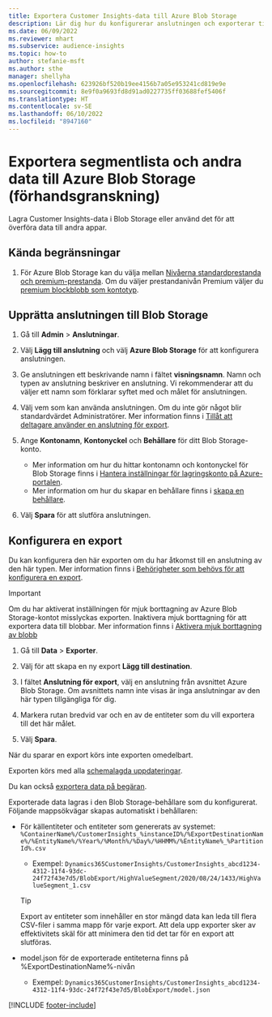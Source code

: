 ```yaml
---
title: Exportera Customer Insights-data till Azure Blob Storage
description: Lär dig hur du konfigurerar anslutningen och exporterar till Blob Storage.
ms.date: 06/09/2022
ms.reviewer: mhart
ms.subservice: audience-insights
ms.topic: how-to
author: stefanie-msft
ms.author: sthe
manager: shellyha
ms.openlocfilehash: 623926bf520b19ee4156b7a05e953241cd819e9e
ms.sourcegitcommit: 8e9f0a9693fd8d91ad0227735ff03688fef5406f
ms.translationtype: HT
ms.contentlocale: sv-SE
ms.lasthandoff: 06/10/2022
ms.locfileid: "8947160"
---
```

# <a name="export-segment-list-and-other-data-to-azure-blob-storage-preview"></a>Exportera segmentlista och andra data till Azure Blob Storage (förhandsgranskning)

Lagra Customer Insights-data i Blob Storage eller använd det för att överföra data till andra appar.

## <a name="known-limitations"></a>Kända begränsningar

1. För Azure Blob Storage kan du välja mellan [Nivåerna standardprestanda och premium-prestanda](/azure/storage/blobs/storage-blob-performance-tiers). Om du väljer prestandanivån Premium väljer du [premium blockblobb som kontotyp](/azure/storage/common/storage-account-overview#types-of-storage-accounts).

## <a name="set-up-the-connection-to-blob-storage"></a>Upprätta anslutningen till Blob Storage

1. Gå till **Admin** > **Anslutningar**.

1. Välj **Lägg till anslutning** och välj **Azure Blob Storage** för att konfigurera anslutningen.

1. Ge anslutningen ett beskrivande namn i fältet **visningsnamn**. Namn och typen av anslutning beskriver en anslutning. Vi rekommenderar att du väljer ett namn som förklarar syftet med och målet för anslutningen.

1. Välj vem som kan använda anslutningen. Om du inte gör något blir standardvärdet Administratörer. Mer information finns i [Tillåt att deltagare använder en anslutning för export](connections.md#allow-contributors-to-use-a-connection-for-exports).

1. Ange **Kontonamn**, **Kontonyckel** och **Behållare** för ditt Blob Storage-konto.
    - Mer information om hur du hittar kontonamn och kontonyckel för Blob Storage finns i [Hantera inställningar för lagringskonto på Azure-portalen](/azure/storage/common/storage-account-manage).
    - Mer information om hur du skapar en behållare finns i [skapa en behållare](/azure/storage/blobs/storage-quickstart-blobs-portal#create-a-container).

1. Välj **Spara** för att slutföra anslutningen. 

## <a name="configure-an-export"></a>Konfigurera en export

Du kan konfigurera den här exporten om du har åtkomst till en anslutning av den här typen. Mer information finns i [Behörigheter som behövs för att konfigurera en export](export-destinations.md#set-up-a-new-export).

> [!IMPORTANT]
> Om du har aktiverat inställningen för mjuk borttagning av Azure Blob Storage-kontot misslyckas exporten. Inaktivera mjuk borttagning för att exportera data till blobbar. Mer information finns i [Aktivera mjuk borttagning av blobb](/azure/storage/blobs/soft-delete-blob-enable)

1. Gå till **Data** > **Exporter**.

1. Välj för att skapa en ny export **Lägg till destination**.

1. I fältet **Anslutning för export**, välj en anslutning från avsnittet Azure Blob Storage. Om avsnittets namn inte visas är inga anslutningar av den här typen tillgängliga för dig.

1. Markera rutan bredvid var och en av de entiteter som du vill exportera till det här målet.

1. Välj **Spara**.

När du sparar en export körs inte exporten omedelbart.

Exporten körs med alla [schemalagda uppdateringar](system.md#schedule-tab).

Du kan också [exportera data på begäran](export-destinations.md#run-exports-on-demand).

Exporterade data lagras i den Blob Storage-behållare som du konfigurerat. Följande mappsökvägar skapas automatiskt i behållaren:

- För källentiteter och entiteter som genererats av systemet:   
  `%ContainerName%/CustomerInsights_%instanceID%/%ExportDestinationName%/%EntityName%/%Year%/%Month%/%Day%/%HHMM%/%EntityName%_%PartitionId%.csv`  
  - Exempel: `Dynamics365CustomerInsights/CustomerInsights_abcd1234-4312-11f4-93dc-24f72f43e7d5/BlobExport/HighValueSegment/2020/08/24/1433/HighValueSegment_1.csv`
  
  > [!TIP]
  > Export av entiteter som innehåller en stor mängd data kan leda till flera CSV-filer i samma mapp för varje export. Att dela upp exporter sker av effektivitets skäl för att minimera den tid det tar för en export att slutföras.

- model.json för de exporterade entiteterna finns på %ExportDestinationName%-nivån  
  - Exempel: `Dynamics365CustomerInsights/CustomerInsights_abcd1234-4312-11f4-93dc-24f72f43e7d5/BlobExport/model.json`

[!INCLUDE [footer-include](includes/footer-banner.md)]
